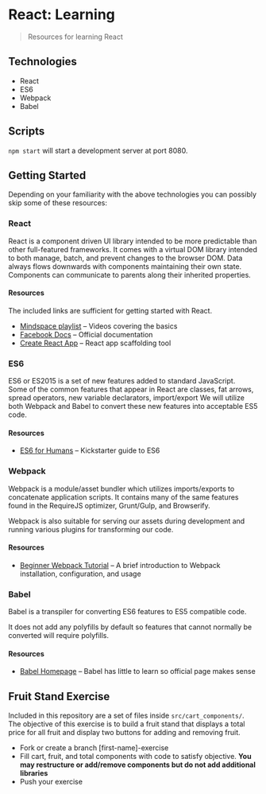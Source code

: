 # React: Learning

> Resources for learning React

## Technologies

* React
* ES6
* Webpack
* Babel

## Scripts

`npm start` will start a development server at port 8080.  

## Getting Started

Depending on your familiarity with the above technologies you can possibly skip some of these resources:

### React

React is a component driven UI library intended to be more predictable than other full-featured frameworks.
It comes with a virtual DOM library intended to both manage, batch, and prevent changes to the browser DOM.
Data always flows downwards with components maintaining their own state.  Components can communicate to parents along their inherited properties.

#### Resources

The included links are sufficient for getting started with React.
* [Mindspace playlist](https://goo.gl/JkcgEY) – Videos covering the basics
* [Facebook Docs](https://facebook.github.io/react/docs/hello-world.html) –  Official documentation
* [Create React App](https://github.com/facebookincubator/create-react-app) – React app scaffolding tool

### ES6

ES6 or ES2015 is a set of new features added to standard JavaScript.  
Some of the common features that appear in React are classes, fat arrows, spread operators, new variable declarators, import/export
We will utilize both Webpack and Babel to convert these new features into acceptable ES5 code.

#### Resources

* [ES6 for Humans](https://github.com/metagrover/ES6-for-humans) – Kickstarter guide to ES6

### Webpack

Webpack is a module/asset bundler which utilizes imports/exports to concatenate application scripts.  It contains many of the same features found in
the RequireJS optimizer, Grunt/Gulp, and Browserify.

Webpack is also suitable for serving our assets during development and running various plugins
for transforming our code.

#### Resources

* [Beginner Webpack Tutorial](https://github.com/AriaFallah/WebpackTutorial) – A brief introduction to Webpack installation, configuration, and usage

### Babel

Babel is a transpiler for converting ES6 features to ES5 compatible code.  

It does not add any polyfills by default so features that cannot normally be converted will require polyfills.

#### Resources

* [Babel Homepage](https://babeljs.io/) – Babel has little to learn so official page makes sense

## Fruit Stand Exercise

Included in this repository are a set of files inside `src/cart_components/`.  
The objective of this exercise is to build a fruit stand that displays a total price for all fruit and display two buttons for adding and removing fruit.

* Fork or create a branch [first-name]-exercise
* Fill cart, fruit, and total components with code to satisfy objective.  **You may restructure or add/remove components but do not add additional libraries**
* Push your exercise

